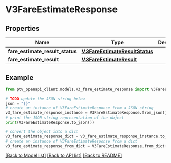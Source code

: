 # V3FareEstimateResponse


## Properties

Name | Type | Description | Notes
------------ | ------------- | ------------- | -------------
**fare_estimate_result_status** | [**V3FareEstimateResultStatus**](V3FareEstimateResultStatus.md) |  | [optional] 
**fare_estimate_result** | [**V3FareEstimateResult**](V3FareEstimateResult.md) |  | [optional] 

## Example

```python
from ptv_openapi_client.models.v3_fare_estimate_response import V3FareEstimateResponse

# TODO update the JSON string below
json = "{}"
# create an instance of V3FareEstimateResponse from a JSON string
v3_fare_estimate_response_instance = V3FareEstimateResponse.from_json(json)
# print the JSON string representation of the object
print(V3FareEstimateResponse.to_json())

# convert the object into a dict
v3_fare_estimate_response_dict = v3_fare_estimate_response_instance.to_dict()
# create an instance of V3FareEstimateResponse from a dict
v3_fare_estimate_response_from_dict = V3FareEstimateResponse.from_dict(v3_fare_estimate_response_dict)
```
[[Back to Model list]](../README.md#documentation-for-models) [[Back to API list]](../README.md#documentation-for-api-endpoints) [[Back to README]](../README.md)


